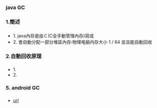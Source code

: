 <h3>java GC</h3>

<h3>1.簡述<h3>
<h4></h4>
<ul> 
  <li>1. java內存是由Ｃ(C全手動管理內存)寫成</li>
  <li>2. 會自動分配一部分堆區內存:物理电脑内存大小 1 / 64 並且能自動回收</li>
</ul>
  
<h3>2.自動回收原理<h3>
<h4></h4>
<ul> 
  <li>1. </li>
  <li>2. </li>
</ul>
  
<h3>5. android GC<h3>
<h4></h4>
<ul> 
  <li><a href="">url</a></li>
</ul>
